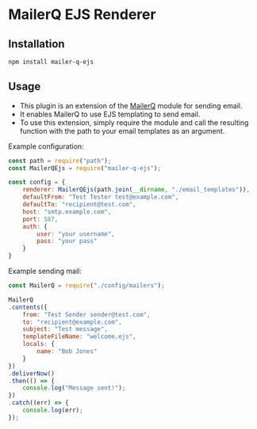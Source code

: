 # MailerQ EJS Renderer

## Installation

```bash
npm install mailer-q-ejs
```

## Usage

- This plugin is an extension of the [MailerQ](https://github.com/arsood/mailer-q) module for sending email.
- It enables MailerQ to use EJS templating to send email.
- To use this extension, simply require the module and call the resulting function with the path to your email templates as an argument.

Example configuration:

```javascript
const path = require("path");
const MailerQEjs = require("mailer-q-ejs");

const config = {
	renderer: MailerQEjs(path.join(__dirname, "./email_templates")),
	defaultFrom: "Test Tester test@example.com",
	defaultTo: "recipient@test.com",
	host: "smtp.example.com",
	port: 587,
	auth: {
		user: "your username",
		pass: "your pass"
	}
}
```

Example sending mail:

```javascript
const MailerQ = require("./config/mailers");

MailerQ
.contents({
	from: "Test Sender sender@test.com",
	to: "recipient@example.com",
	subject: "Test message",
	templateFileName: "welcome.ejs",
	locals: {
		name: "Bob Jones"
	}
})
.deliverNow()
.then(() => {
	console.log("Message sent!");
})
.catch((err) => {
	console.log(err);
});
```